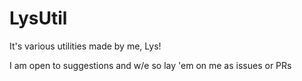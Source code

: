 # LysUtil

It's various utilities made by me, Lys!

I am open to suggestions and w/e so lay 'em on me as issues or PRs
